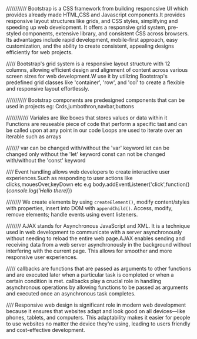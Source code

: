 ///////////
Bootstrap is a CSS framework from building responcsive UI which provides already made HTML,CSS and Javascript components.It provides responsive layout structures like grids, and CSS styles, simplifying and speeding up web development.
It offers a responsive grid system, pre-styled components, extensive library, and consistent CSS across browsers. Its advantages include rapid development, mobile-first approach, easy customization, and the ability to create consistent, appealing designs efficiently for web projects.

/////
Bootstrap's grid system is a responsive layout structure with 12 columns, allowing efficient design and alignment of content across various screen sizes for web development.W use it by utilizing Bootstrap's predefined grid classes like 'container', 'row', and 'col' to create a flexible and responsive layout effortlessly.

///////////
Bootstrap components are predesigned components that can be used in projects
eg: Crds,jumbothron,navbar,buttons

////////////
Variales are like boxes that stores values or data within it
Functions are reuseable piece of code that perform a specific tast and can be called upon at any point in our code
Loops are used to iterate over an iterable such as arrays

///////
var can be changed with/without the 'var' keyword
 let can be changed only without the 'let' keyword
const can not be changed with/without the 'const' keyword

////
Event handling allows web developers to create interactive user experiences.Such as responding to user actions like clicks,mouesOver,keyDown etc
e.g body.addEventListener('click',function(){*console.log('Hello there)*})

////////
We create elements by using `createElement()`, modify content/styles with properties, insert into DOM with `appendChild()`. Access, modify, remove elements; handle events using event listeners.

////////
AJAX stands for Asynchronous JavaScript and XML. It is a technique used in web development to communicate with a server asynchronously without needing to reload the entire web page.AJAX enables sending and receiving data from a web server asynchronously in the background without interfering with the current page. This allows for smoother and more responsive user experiences.

/////
callbacks are functions that are passed as arguments to other functions and are executed later when a particular task is completed or when a certain condition is met. 
callbacks play a crucial role in handling asynchronous operations by allowing functions to be passed as arguments and executed once an asynchronous task completes.

////
Responsive web design is significant role in modern web development because it ensures that websites adapt and look good on all devices—like phones, tablets, and computers. This adaptability makes it easier for people to use websites no matter the device they're using, leading to users friendly and cost-effective development. 